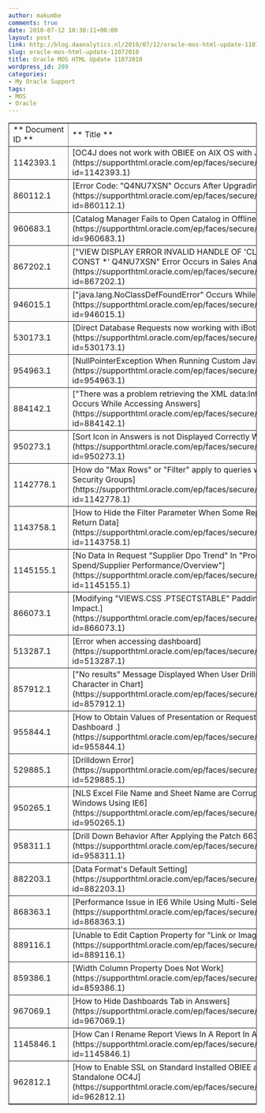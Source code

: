 ```yaml
---
author: makumbe
comments: true
date: 2010-07-12 10:30:11+00:00
layout: post
link: http://blog.daanalytics.nl/2010/07/12/oracle-mos-html-update-11072010/
slug: oracle-mos-html-update-11072010
title: Oracle MOS HTML Update 11072010
wordpress_id: 289
categories:
- My Oracle Support
tags:
- MOS
- Oracle
---
```


<table cellpadding="0" cellspacing="3" border="1" width="100%" >
<tbody >
<tr >

<td >** Document ID **
</td>

<td >** Title **
</td>

<td >** Doc Type **
</td>

<td >** Modified Date **
</td>
</tr>
<tr >

<td >1142393.1
</td>

<td >[OC4J does not work with OBIEE on AIX OS with JDK 1.6](https://supporthtml.oracle.com/ep/faces/secure/km/DocumentDisplay.jspx?id=1142393.1)
</td>

<td >HOWTO
</td>

<td >06-JUL-10
</td>
</tr>
<tr >

<td >860112.1
</td>

<td >[Error Code: "Q4NU7XSN" Occurs After Upgrading OBIEE](https://supporthtml.oracle.com/ep/faces/secure/km/DocumentDisplay.jspx?id=860112.1)
</td>

<td >PROBLEM
</td>

<td >07-JUL-10
</td>
</tr>
<tr >

<td >960683.1
</td>

<td >[Catalog Manager Fails to Open Catalog in Offline Mode](https://supporthtml.oracle.com/ep/faces/secure/km/DocumentDisplay.jspx?id=960683.1)
</td>

<td >PROBLEM
</td>

<td >08-JUL-10
</td>
</tr>
<tr >

<td >867202.1
</td>

<td >["VIEW DISPLAY ERROR INVALID HANDLE OF 'CLASS SAW::CURRENCY CONST *' Q4NU7XSN" Error Occurs in Sales Analytics Dashboard](https://supporthtml.oracle.com/ep/faces/secure/km/DocumentDisplay.jspx?id=867202.1)
</td>

<td >PROBLEM
</td>

<td >07-JUL-10
</td>
</tr>
<tr >

<td >946015.1
</td>

<td >["java.lang.NoClassDefFoundError" Occurs While Installing OBIEE](https://supporthtml.oracle.com/ep/faces/secure/km/DocumentDisplay.jspx?id=946015.1)
</td>

<td >PROBLEM
</td>

<td >07-JUL-10
</td>
</tr>
<tr >

<td >530173.1
</td>

<td >[Direct Database Requests now working with iBots](https://supporthtml.oracle.com/ep/faces/secure/km/DocumentDisplay.jspx?id=530173.1)
</td>

<td >PROBLEM
</td>

<td >05-JUL-10
</td>
</tr>
<tr >

<td >954963.1
</td>

<td >[NullPointerException When Running Custom Java Program](https://supporthtml.oracle.com/ep/faces/secure/km/DocumentDisplay.jspx?id=954963.1)
</td>

<td >PROBLEM
</td>

<td >08-JUL-10
</td>
</tr>
<tr >

<td >884142.1
</td>

<td >["There was a problem retrieving the XML data:Internal Server Error" Error Occurs While Accessing Answers](https://supporthtml.oracle.com/ep/faces/secure/km/DocumentDisplay.jspx?id=884142.1)
</td>

<td >PROBLEM
</td>

<td >07-JUL-10
</td>
</tr>
<tr >

<td >950273.1
</td>

<td >[Sort Icon in Answers is not Displayed Correctly With Fifth Sort.](https://supporthtml.oracle.com/ep/faces/secure/km/DocumentDisplay.jspx?id=950273.1)
</td>

<td >PROBLEM
</td>

<td >08-JUL-10
</td>
</tr>
<tr >

<td >1142778.1
</td>

<td >[How do "Max Rows" or "Filter" apply to queries when User is in Multiple Security Groups](https://supporthtml.oracle.com/ep/faces/secure/km/DocumentDisplay.jspx?id=1142778.1)
</td>

<td >HOWTO
</td>

<td >06-JUL-10
</td>
</tr>
<tr >

<td >1143758.1
</td>

<td >[How to Hide the Filter Parameter When Some Reports In A Dashboard Don?t Return Data](https://supporthtml.oracle.com/ep/faces/secure/km/DocumentDisplay.jspx?id=1143758.1)
</td>

<td >HOWTO
</td>

<td >07-JUL-10
</td>
</tr>
<tr >

<td >1145155.1
</td>

<td >[No Data In Request "Supplier Dpo Trend" In "Procurement And Spend/Supplier Performance/Overview"](https://supporthtml.oracle.com/ep/faces/secure/km/DocumentDisplay.jspx?id=1145155.1)
</td>

<td >PROBLEM
</td>

<td >08-JUL-10
</td>
</tr>
<tr >

<td >866073.1
</td>

<td >[Modifying "VIEWS.CSS .PTSECTSTABLE" Padding 0PX Does Not have Any Impact.](https://supporthtml.oracle.com/ep/faces/secure/km/DocumentDisplay.jspx?id=866073.1)
</td>

<td >PROBLEM
</td>

<td >07-JUL-10
</td>
</tr>
<tr >

<td >513287.1
</td>

<td >[Error when accessing dashboard](https://supporthtml.oracle.com/ep/faces/secure/km/DocumentDisplay.jspx?id=513287.1)
</td>

<td >PROBLEM
</td>

<td >05-JUL-10
</td>
</tr>
<tr >

<td >857912.1
</td>

<td >["No results" Message Displayed When User Drills Down on Double-byte Character in Chart](https://supporthtml.oracle.com/ep/faces/secure/km/DocumentDisplay.jspx?id=857912.1)
</td>

<td >PROBLEM
</td>

<td >07-JUL-10
</td>
</tr>
<tr >

<td >955844.1
</td>

<td >[How to Obtain Values of Presentation or Request Varaible in Answers or Dashboard .](https://supporthtml.oracle.com/ep/faces/secure/km/DocumentDisplay.jspx?id=955844.1)
</td>

<td >HOWTO
</td>

<td >08-JUL-10
</td>
</tr>
<tr >

<td >529885.1
</td>

<td >[Drilldown Error](https://supporthtml.oracle.com/ep/faces/secure/km/DocumentDisplay.jspx?id=529885.1)
</td>

<td >PROBLEM
</td>

<td >05-JUL-10
</td>
</tr>
<tr >

<td >950265.1
</td>

<td >[NLS Excel File Name and Sheet Name are Corrupted in Non-English Windows Using IE6](https://supporthtml.oracle.com/ep/faces/secure/km/DocumentDisplay.jspx?id=950265.1)
</td>

<td >PROBLEM
</td>

<td >08-JUL-10
</td>
</tr>
<tr >

<td >958311.1
</td>

<td >[Drill Down Behavior After Applying the Patch 6633505](https://supporthtml.oracle.com/ep/faces/secure/km/DocumentDisplay.jspx?id=958311.1)
</td>

<td >FAQ
</td>

<td >08-JUL-10
</td>
</tr>
<tr >

<td >882203.1
</td>

<td >[Data Format's Default Setting](https://supporthtml.oracle.com/ep/faces/secure/km/DocumentDisplay.jspx?id=882203.1)
</td>

<td >HOWTO
</td>

<td >07-JUL-10
</td>
</tr>
<tr >

<td >868363.1
</td>

<td >[Performance Issue in IE6 While Using Multi-Select Feature in Dashboard](https://supporthtml.oracle.com/ep/faces/secure/km/DocumentDisplay.jspx?id=868363.1)
</td>

<td >PROBLEM
</td>

<td >07-JUL-10
</td>
</tr>
<tr >

<td >889116.1
</td>

<td >[Unable to Edit Caption Property for "Link or Image" Dashboard Object](https://supporthtml.oracle.com/ep/faces/secure/km/DocumentDisplay.jspx?id=889116.1)
</td>

<td >PROBLEM
</td>

<td >07-JUL-10
</td>
</tr>
<tr >

<td >859386.1
</td>

<td >[Width Column Property Does Not Work](https://supporthtml.oracle.com/ep/faces/secure/km/DocumentDisplay.jspx?id=859386.1)
</td>

<td >PROBLEM
</td>

<td >07-JUL-10
</td>
</tr>
<tr >

<td >967069.1
</td>

<td >[How to Hide Dashboards Tab in Answers](https://supporthtml.oracle.com/ep/faces/secure/km/DocumentDisplay.jspx?id=967069.1)
</td>

<td >HOWTO
</td>

<td >08-JUL-10
</td>
</tr>
<tr >

<td >1145846.1
</td>

<td >[How Can I Rename Report Views In A Report In Answers?](https://supporthtml.oracle.com/ep/faces/secure/km/DocumentDisplay.jspx?id=1145846.1)
</td>

<td >HOWTO
</td>

<td >09-JUL-10
</td>
</tr>
<tr >

<td >962812.1
</td>

<td >[How to Enable SSL on Standard Installed OBIEE and Publisher Deployed to Standalone OC4J](https://supporthtml.oracle.com/ep/faces/secure/km/DocumentDisplay.jspx?id=962812.1)
</td>

<td >HOWTO
</td>

<td >08-JUL-10
</td>
</tr>
</tbody>
</table>
